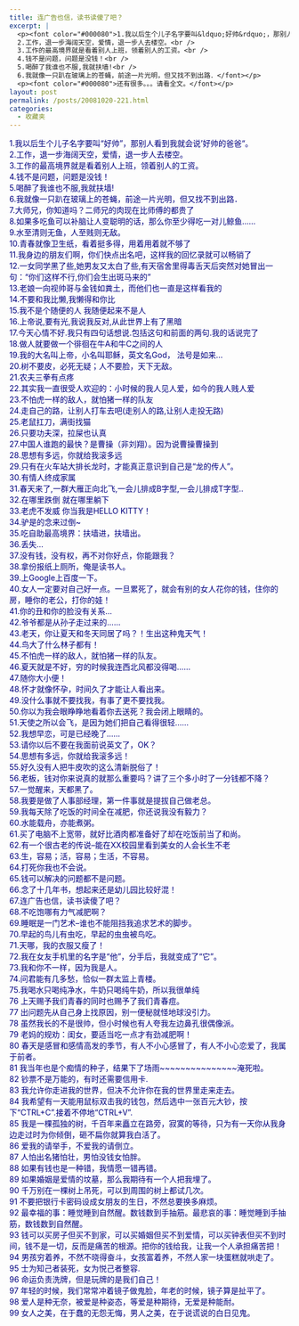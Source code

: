 ```yaml
---
title: 连广告也信，读书读傻了吧？
excerpt: |
  <p><font color="#000080">1.我以后生个儿子名字要叫&ldquo;好帅&rdquo;，那别人看到我就会说&rsquo;好帅的爸爸&ldquo;。<br />
  2.工作，退一步海阔天空，爱情，退一步人去楼空。<br />
  3.工作的最高境界就是看着别人上班，领着别人的工资。<br />
  4.钱不是问题，问题是没钱！<br />
  5.喝醉了我谁也不服,我就扶墙!<br />
  6.我就像一只趴在玻璃上的苍蝇，前途一片光明，但又找不到出路．</font></p>
  <p><font color="#000080">还有很多。。。请看全文。</font></p>
layout: post
permalink: /posts/20081020-221.html
categories:
  - 收藏夹
---
```

<font color="#000080">1.我以后生个儿子名字要叫&ldquo;好帅&rdquo;，那别人看到我就会说&rsquo;好帅的爸爸&ldquo;。<br /> 2.工作，退一步海阔天空，爱情，退一步人去楼空。<br /> 3.工作的最高境界就是看着别人上班，领着别人的工资。<br /> 4.钱不是问题，问题是没钱！<br /> 5.喝醉了我谁也不服,我就扶墙!<br /> 6.我就像一只趴在玻璃上的苍蝇，前途一片光明，但又找不到出路．<br /> 7.大师兄，你知道吗？二师兄的肉现在比师傅的都贵了 <br /> 8.如果多吃鱼可以补脑让人变聪明的话，那么你至少得吃一对儿鲸鱼&hellip;&hellip;<br /> 9.水至清则无鱼，人至贱则无敌。<br /> 10.青春就像卫生纸，看着挺多得，用着用着就不够了<br /> 11.我身边的朋友们啊，你们快点出名吧，这样我的回忆录就可以畅销了<br /> 12.一女同学黑了些,她男友又太白了些,有天宿舍里得毒舌天后突然对她冒出一句：&ldquo;你们这样不行,你们会生出斑马来的&rdquo;<br /> 13.老娘一向视帅哥与金钱如粪土，而他们也一直是这样看我的<br /> 14.不要和我比懒,我懒得和你比<br /> 15.我不是个随便的人 我随便起来不是人<br /> 16.上帝说,要有光,我说我反对,从此世界上有了黑暗<br /> 17.今天心情不好.我只有四句话想说.包括这句和前面的两句.我的话说完了<br /> 18.做人就要做一个徘徊在牛A和牛C之间的人<br /> 19.我的大名叫上帝，小名叫耶稣，英文名God， 法号是如来&#8230;<br /> 20.树不要皮，必死无疑；人不要脸，天下无敌。<br /> 21.农夫三拳有点疼<br /> 22.其实我一直很受人欢迎的：小时候的我人见人爱，如今的我人贱人爱<br /> 23.不怕虎一样的敌人，就怕猪一样的队友<br /> 24.走自己的路，让别人打车去吧(走别人的路,让别人走投无路)<br /> 25.老鼠扛刀，满街找猫<br /> 26.只要功夫深，拉屎也认真<br /> 27.中国人谁跑的最快？是曹操（非刘翔）。因为说曹操曹操到<br /> 28.思想有多远，你就给我滚多远<br /> 29.只有在火车站大排长龙时，才能真正意识到自己是&ldquo;龙的传人&rdquo;。<br /> 30.有情人终成家属<br /> 31.春天来了,一群大雁正向北飞,一会儿排成B字型,一会儿排成T字型..<br /> 32.在哪里跌倒 就在哪里躺下<br /> 33.老虎不发威 你当我是HELLO KITTY！<br /> 34.驴是的念来过倒~<br /> 35.吃自助最高境界：扶墙进，扶墙出。 <br /> 36.丢失&#8230;<br /> 37.没有钱，没有权，再不对你好点，你能跟我？<br /> 38.拿份报纸上厕所，俺是读书人。<br /> 39.上Google上百度一下。<br /> 40.女人一定要对自己好一点。一旦累死了，就会有别的女人花你的钱，住你的房，睡你的老公，打你的娃！<br /> 41.你的丑和你的脸没有关系&hellip;<br /> 42.爷爷都是从孙子走过来的&hellip;&hellip;<br /> 43.老天，你让夏天和冬天同居了吗？！生出这种鬼天气！<br /> 44.鸟大了什么林子都有！<br /> 45.不怕虎一样的敌人，就怕猪一样的队友。<br /> 46.夏天就是不好，穷的时候我连西北风都没得喝&hellip;&hellip;<br /> 47.随你大小便！<br /> 48.怀才就像怀孕，时间久了才能让人看出来。<br /> 49.没什么事就不要找我，有事了更不要找我。<br /> 50.你以为我会眼睁睁地看着你去送死？我会闭上眼睛的。<br /> 51.天使之所以会飞，是因为她们把自己看得很轻&hellip;&hellip;<br /> 52.我想早恋，可是已经晚了&hellip;&hellip;<br /> 53.请你以后不要在我面前说英文了，OK？<br /> 54.思想有多远，你就给我滚多远！<br /> 55.好久没有人把牛皮吹的这么清新脱俗了！<br /> 56.老板，钱对你来说真的就那么重要吗？讲了三个多小时了一分钱都不降？<br /> 57.一觉醒来，天都黑了。<br /> 58.我要是做了人事部经理，第一件事就是提拔自己做老总。<br /> 59.我每天除了吃饭的时间全在减肥，你还说我没有毅力？<br /> 60.水能载舟，亦能煮粥。<br /> 61.买了电脑不上宽带，就好比酒肉都准备好了却在吃饭前当了和尚。<br /> 62.有一个很古老的传说&#8211;能在XX校园里看到美女的人会长生不老<br /> 63.生，容易；活，容易；生活，不容易。<br /> 64.打死你我也不会说。<br /> 65.钱可以解决的问题都不是问题。<br /> 66.念了十几年书，想起来还是幼儿园比较好混！<br /> 67.连广告也信，读书读傻了吧？<br /> 68.不吃饱哪有力气减肥啊？<br /> 69.睡眠是一门艺术&#8211;谁也不能阻挡我追求艺术的脚步。<br /> 70.早起的鸟儿有虫吃，早起的虫虫被鸟吃。<br /> 71.天哪，我的衣服又瘦了！<br /> 72.我在女友手机里的名字是&ldquo;他&rdquo;，分手后，我就变成了&ldquo;它&rdquo;。<br /> 73.我和你不一样，因为我是人。<br /> 74.问君能有几多愁，恰似一群太监上青楼。<br /> 75.我喝水只喝纯净水，牛奶只喝纯牛奶，所以我很单纯<br /> 76 上天赐予我们青春的同时也赐予了我们青春痘。<br /> 77 出问题先从自己身上找原因，别一便秘就怪地球没引力。<br /> 78 虽然我长的不是很帅，但小时候也有人夸我左边鼻孔很偶像派。<br /> 79 老妈的规劝：闺女，要适当吃一点才有劲减肥啊！<br /> 80 春天是感冒和感情高发的季节，有人不小心感冒了，有人不小心恋爱了，我属于前者。<br /> 81 我当年也是个痴情的种子，结果下了场雨~~~~~~~~~~~~~~~淹死啦。<br /> 82 钞票不是万能的，有时还需要信用卡.<br /> 83 我允许你走进我的世界，但决不允许你在我的世界里走来走去。<br /> 84 我希望有一天能用鼠标双击我的钱包，然后选中一张百元大钞，按下&ldquo;CTRL+C&rdquo;.接着不停地&ldquo;CTRL+V&rdquo;.<br /> 85 我是一棵孤独的树，千百年来矗立在路旁，寂寞的等待，只为有一天你从我身边走过时为你倾倒，砸不扁你就算我白活了。 <br /> 86 爱我的请举手，不爱我的请倒立。<br /> 87 人怕出名猪怕壮，男怕没钱女怕胖。<br /> 88 如果有钱也是一种错，我情愿一错再错。<br /> 89 如果婚姻是爱情的坟墓，那么我期待有一个人把我埋了。<br /> 90 千万别在一棵树上吊死，可以到周围的树上都试几次。<br /> 91 不要把银行卡密码设成女朋友的生日，不然总要换多麻烦。<br /> 92 最幸福的事：睡觉睡到自然醒。数钱数到手抽筋。最悲哀的事：睡觉睡到手抽筋，数钱数到自然醒。<br /> 93 钱可以买房子但买不到家，可以买婚姻但买不到爱情，可以买钟表但买不到时间，钱不是一切，反而是痛苦的根源。把你的钱给我，让我一个人承担痛苦把！<br /> 94 男孩穷着养，不然不晓得奋斗，女孩富着养，不然人家一块蛋糕就哄走了。<br /> 95 士为知己者装死，女为悦己者整容.<br /> 96 命运负责洗牌，但是玩牌的是我们自己！<br /> 97 年轻的时候，我们常常冲着镜子做鬼脸，年老的时候，镜子算是扯平了。<br /> 98 爱人是种无奈，被爱是种姿态，等爱是种期待，无爱是种能耐。<br /> 99 女人之美，在于蠢的无怨无悔，男人之美，在于说谎说的白日见鬼。</font>